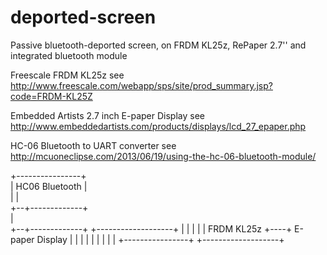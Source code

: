 # deported-screen

Passive bluetooth-deported screen, on FRDM KL25z,  RePaper 2.7'' and integrated bluetooth module

Freescale FRDM KL25z
 see http://www.freescale.com/webapp/sps/site/prod_summary.jsp?code=FRDM-KL25Z

Embedded Artists 2.7 inch E-paper Display
 see http://www.embeddedartists.com/products/displays/lcd_27_epaper.php
 
HC-06 Bluetooth to UART converter
 see http://mcuoneclipse.com/2013/06/19/using-the-hc-06-bluetooth-module/

+----------------+                         
| HC06 Bluetooth |                         
|                |                         
+--+-------------+                         
   |                                       
+--+-------------+    +-------------------+
|                |    |                   |
|   FRDM KL25z   +----+  E-paper Display  |
|                |    |                   |
|                |    |                   |
+----------------+    +-------------------+

